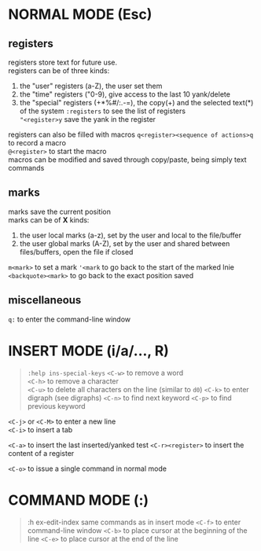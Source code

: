 # NORMAL MODE (Esc)
## registers
registers store text for future use.  
registers can be of three kinds:
1. the "user" registers (a-Z), the user set them
1. the "time" registers ("0-9), give access to the last 10 yank/delete
1. the "special" registers (+\*%#/:.-=), the copy(+) and the selected text(\*) of the system
`:registers` to see the list of registers  
`"<register>y` save the yank in the register  

registers can also be filled with macros
`q<register><sequence of actions>q` to record a macro  
`@<register>` to start the macro  
macros can be modified and saved through copy/paste, being simply text commands

## marks
marks save the current position  
marks can be of __X__ kinds:
1. the user local marks (a-z), set by the user and local to the file/buffer
1. the user global marks (A-Z), set by the user and shared between files/buffers, open the file if closed

`m<mark>` to set a mark
`'<mark` to go back to the start of the marked lnie
`<backquote><mark>` to go back to the exact position saved

## miscellaneous
`q:` to enter the command-line window

# INSERT MODE (i/a/..., R)
> `:help ins-special-keys`
`<C-w>` to remove a word  
`<C-h>` to remove a character  
`<C-u>` to delete all characters on the line (similar to `d0`)
`<C-k>` to enter digraph (see digraphs)
`<C-n>` to find next keyword
`<C-p>` to find previous keyword

`<C-j>` or `<C-M>` to enter a new line  
`<C-i>` to insert a tab

`<C-a>` to insert the last inserted/yanked test
`<C-r><register>` to insert the content of a register

`<C-o>` to issue a single command in normal mode


# COMMAND MODE (:)
> :h ex-edit-index
> same commands as in insert mode
`<C-f>` to enter command-line window
`<C-b>` to place cursor at the beginning of the line
`<C-e>` to place cursor at the end of the line
